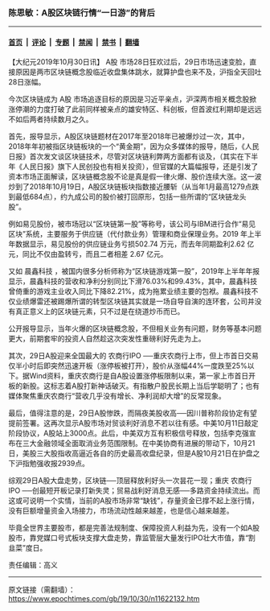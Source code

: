 ### 陈思敏：A股区块链行情“一日游”的背后

---

#### [首页](../../../..?n11622132) &nbsp;|&nbsp; [评论](../../../../../epoch-comment?n11622132) &nbsp;|&nbsp; [专题](../../../../../epoch-special?n11622132) &nbsp;|&nbsp; [禁闻](../../../../../epoch-news?n11622132) &nbsp;|&nbsp; [禁书](../../../../../books?n11622132) &nbsp;|&nbsp; [翻墙](https://github.com/gfw-breaker/nogfw/blob/master/README.md?n11622132)


<div class="post_content" id="artbody" itemprop="articleBody">
 <!-- article content begin -->
 <p>
  【大纪元2019年10月30日讯】
  <ok href="https://www.epochtimes.com/gb/tag/a%E8%82%A1.html">
   A股
  </ok>
  市场28日狂欢过后，29日市场迅速变脸，直接原因是两市区块链概念股临近收盘集体跳水，就算护盘也来不及，沪指全天回吐28日涨幅。
 </p>
 <p>
  今次区块链成为
  <ok href="https://www.epochtimes.com/gb/tag/a%E8%82%A1.html">
   A股
  </ok>
  市场追逐目标的原因是习近平亲点，沪深两市相关概念股掀涨停潮的力度打破了此前同样被亲点的雄安特区、科创板，但首波红利期却是远远不如后两者持续数月之久。
 </p>
 <p>
  首先，报导显示，A股区块链题材在2017年至2018年已被爆炒过一次，其中，2018年年初被指区块链板块的一个“黄金期”，因为众多媒体的报导，随后，《人民日报》首次发文谈区块链技术，尽管对区块链利弊两方面都有谈及，（其实在下半年《人民日报》旗下人民创投也有相关投资），但官媒的大篇幅报导，还是引发了资本市场正面解读，区块链概念股不论是真是假一律火爆、股价连续大涨。这一波炒到了2018年10月19日，A股区块链板块指数接近腰斩（从当年1月最高1279点跌到最低684点），约九成公司的股价被打回原形，包括一些所谓的“区块链龙头股”。
 </p>
 <p>
  例如易见股份，被市场冠以“区块链第一股”等称号，该公司与IBM进行合作“易见区块”系统，主要服务于供应链（代付款业务）管理和商业保理业务。2019 年上半年数据显示，易见股份的供应链业务亏损502.74 万元，而去年同期盈利2.62 亿元，同比不仅由盈转亏，而且二者相差 2.67 亿元。
 </p>
 <p>
  又如
  <ok href="https://www.epochtimes.com/gb/tag/%E6%99%A8%E9%91%AB%E7%A7%91%E6%8A%80.html">
   晨鑫科技
  </ok>
  ，被国内很多分析师称为“区块链游戏第一股”，2019年上半年年报显示，晨鑫科技的营收和净利分别同比下滑76.03%和99.43%，其中，晨鑫科技曾倚重的游戏主业收入同比下降82.21%，成为拖累业绩主要的包袱。晨鑫科技不仅业绩爆雷还被踢爆所谓的转型区块链其实就是一场自导自演的连环套，公司并没有真正意义上的区块链元素，只不过是在绕道炒币而已。
 </p>
 <p>
  公开报导显示，当年火爆的区块链概念股，不但相关业务有问题，财务等基本问题更大，前期套牢的投资人自然趁这次突发性重磅利好先走为上。
 </p>
 <p>
  其次，29日A股迎来全国最大的
  <ok href="https://www.epochtimes.com/gb/tag/%E5%86%9C%E5%95%86%E8%A1%8Cipo.html">
   农商行IPO
  </ok>
  ──重庆农商行上市，但上市首日交易仅半小时后即突然迅速开板（涨停板被打开），股价从涨幅44%一度跌至25%以下。据Wind资料，重庆农商行是自A股设置涨停板限制以来，第一家上市首日开板的新股。这标志着A股打新神话破灭。有指散户股民长期上当后学聪明了；也有媒体聚焦重庆农商行“营收几乎没有增长、净利润却大增”的反常现象。
 </p>
 <p>
  最后，值得注意的是，29日A股惨跌，而隔夜美股收高──因川普称阶段协定有望提前签署。这再次显示A股市场对贸谈利好消息不若以往有感。中美10月11日敲定阶段协议，A股站上3000点。此后，中美双方互有积极信号释放，包括李克强宣布在三大金融领域全面取消业务范围限制。在中美协商有进展的带动下，10月21日，美股三大股指收高逼近各自的历史最高收盘纪录，但是A股10月21日在护盘之下沪指勉强收报2939点。
 </p>
 <p>
  综观29日A股大盘走势，区块链──顶层释放利好头一次昙花一现；重庆
  <ok href="https://www.epochtimes.com/gb/tag/%E5%86%9C%E5%95%86%E8%A1%8Cipo.html">
   农商行IPO
  </ok>
  ──创最短开板记录打新失灵；贸易战利好消息无感──多路资金持续流出。而这或可说明一个实情，当前的A股市场非常“缺钱”，存量资金已撑不起上涨行情，没有巨额增量资金入场接力，市场流动性越来越差，也是信心越来越差。
 </p>
 <p>
  毕竟全世界主要股市，都是完善法规制度、保障投资人利益为先，没有一个如A股股市，靠党媒口号式板块支撑大盘走势，靠监管层大量发行IPO壮大市值，靠“割韭菜”度日。
 </p>
 <p>
  责任编辑：高义
 </p>
 <!-- article content end -->
 <div id="below_article_ad">
 </div>
</div>


---

原文链接（需翻墙）：https://www.epochtimes.com/gb/19/10/30/n11622132.htm